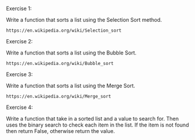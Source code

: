 Exercise 1:

Write a function that sorts a list using the Selection Sort method.

	https://en.wikipedia.org/wiki/Selection_sort



Exercise 2:

Write a function that sorts a list using the Bubble Sort.

	https://en.wikipedia.org/wiki/Bubble_sort


Exercise 3: 

Write a function that sorts a list using the Merge Sort.

	https://en.wikipedia.org/wiki/Merge_sort

Exercise 4:

Write a function that take in a sorted list and a value to search for. Then uses the binary search to check each item in the list. If the item is not found then return False, otherwise return the value.